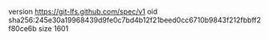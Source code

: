 version https://git-lfs.github.com/spec/v1
oid sha256:245e30a19968439d9fe0c7bd4b12f21beed0cc6710b9843f212fbbff2f80ce6b
size 1601
